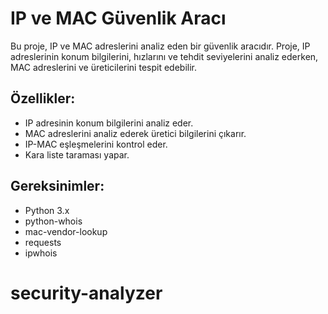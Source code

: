 # IP ve MAC Güvenlik Aracı

Bu proje, IP ve MAC adreslerini analiz eden bir güvenlik aracıdır. Proje, IP adreslerinin konum bilgilerini, hızlarını ve tehdit seviyelerini analiz ederken, MAC adreslerini ve üreticilerini tespit edebilir.

## Özellikler:
- IP adresinin konum bilgilerini analiz eder.
- MAC adreslerini analiz ederek üretici bilgilerini çıkarır.
- IP-MAC eşleşmelerini kontrol eder.
- Kara liste taraması yapar.

## Gereksinimler:
- Python 3.x
- python-whois
- mac-vendor-lookup
- requests
- ipwhois
# security-analyzer
